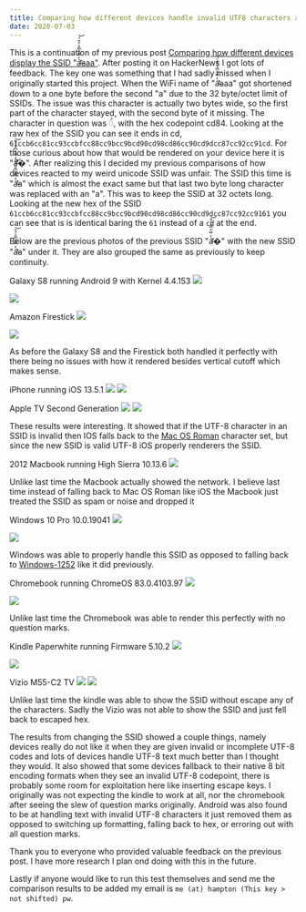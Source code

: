```yaml
---
title: Comparing how different devices handle invalid UTF8 characters as SSIDs
date: 2020-07-03
---
```


This is a continuation of my previous post [Comparing how different devices display the SSID "á̶̛̛̓̿̈͐͆̐̇̒̑̈́͘͝aaa"](https://hamptonmoore.com/posts/weird-wifi-name-display/). After posting it on HackerNews I got lots of feedback. The key one was something that I had sadly missed when I originally started this project. When the WiFi name of "á̶̛̛̓̿̈͐͆̐̇̒̑̈́͘͝aaa" got shortened down to a one byte before the second "a" due to the 32 byte/octet limit of SSIDs. The issue was this character is actually two bytes wide, so the first part of the character stayed, with the second byte of it missing. The character in question was ◌̈́, with the hex codepoint cd84. Looking at the raw hex of the SSID you can see it ends in cd, `61ccb6cc81cc93ccbfcc88cc9bcc9bcd90cd98cd86cc90cd9dcc87cc92cc91cd`. For those curious about how that would be rendered on your device here it is "á̶̛̛̓̿̈͐͆̐̇̒̑͘͝�". After realizing this I decided my previous comparisons of how devices reacted to my weird unicode SSID was unfair. The SSID this time is "á̶̛̛̓̿̈͐͆̐̇̒̑͘͝a" which is almost the exact same but that last two byte long character was replaced with an "a". This was to keep the SSID at 32 octets long.
Looking at the new hex of the SSID `61ccb6cc81cc93ccbfcc88cc9bcc9bcd90cd98cd86cc90cd9dcc87cc92cc9161` you can see that is is identical baring the `61` instead of a `cd` at the end. 

Below are the previous photos of the previous SSID "á̶̛̛̓̿̈͐͆̐̇̒̑͘͝�" with the new SSID "á̶̛̛̓̿̈͐͆̐̇̒̑͘͝a" under it. They are also grouped the same as previously to keep continuity.

Galaxy S8 running Android 9 with Kernel 4.4.153
![](https://cdn.hampton.pw/hampton.pw/resources/iosWifiBug/android.jpg)

![](https://cdn.hampton.pw/hampton.pw/resources/iosWifiBug/d2/android.jpg)

Amazon Firestick
![](https://cdn.hampton.pw/hampton.pw/resources/iosWifiBug/firestick.jpg)

![](https://cdn.hampton.pw/hampton.pw/resources/iosWifiBug/d2/firestick.jpg)

As before the Galaxy S8 and the Firestick both handled it perfectly with there being no issues with how it rendered besides vertical cutoff which makes sense.

iPhone running iOS 13.5.1
![](https://cdn.hampton.pw/hampton.pw/resources/iosWifiBug/iphone-ios1351.jpg)
![](https://cdn.hampton.pw/hampton.pw/resources/iosWifiBug/d2/iphone-ios1351.jpg)

Apple TV Second Generation
![](https://cdn.hampton.pw/hampton.pw/resources/iosWifiBug/appletvgen2.jpg)
![](https://cdn.hampton.pw/hampton.pw/resources/iosWifiBug/d2/appletvgen2.jpg)

These results were interesting. It showed that if the UTF-8 character in an SSID is invalid then IOS falls back to the [Mac OS Roman](https://en.wikipedia.org/wiki/Mac_OS_Roman) character set, but since the new SSID is valid UTF-8 iOS properly renderers the SSID.

2012 Macbook running High Sierra 10.13.6
![](https://cdn.hampton.pw/hampton.pw/resources/iosWifiBug/d2/macos.jpg)

Unlike last time the Macbook actually showed the network. I believe last time instead of falling back to Mac OS Roman like iOS the Macbook just treated the SSID as spam or noise and dropped it

Windows 10 Pro 10.0.19041
![](https://cdn.hampton.pw/hampton.pw/resources/iosWifiBug/windows10.png)

![](https://cdn.hampton.pw/hampton.pw/resources/iosWifiBug/d2/windows10.jpg)

Windows was able to properly handle this SSID as opposed to falling back to [Windows-1252](https://en.wikipedia.org/wiki/Windows-1252) like it did previously.

Chromebook running ChromeOS 83.0.4103.97
![](https://cdn.hampton.pw/hampton.pw/resources/iosWifiBug/chromeos.jpg)

![](https://cdn.hampton.pw/hampton.pw/resources/iosWifiBug/d2/chromeos.jpg)

Unlike last time the Chromebook was able to render this perfectly with no question marks.

Kindle Paperwhite running Firmware 5.10.2
![](https://cdn.hampton.pw/hampton.pw/resources/iosWifiBug/kindlepaperwhite.jpg)

![](https://cdn.hampton.pw/hampton.pw/resources/iosWifiBug/d2/kindlepaperwhite.jpg?)

Vizio M55-C2 TV
![](https://cdn.hampton.pw/hampton.pw/resources/iosWifiBug/viziom55-c2.jpg)
![](https://cdn.hampton.pw/hampton.pw/resources/iosWifiBug/d2/viziom55-c2.jpg)

Unlike last time the kindle was able to show the SSID without escape any of the characters. 
Sadly the Vizio was not able to show the SSID and just fell back to escaped hex.

The results from changing the SSID showed a couple things, namely devices really do not like it when they are given invalid or incomplete UTF-8 codes and lots of devices handle UTF-8 text much better than I thought they would.
It also showed that some devices fallback to their native 8 bit encoding formats when they see an invalid UTF-8 codepoint, there is probably some room for exploitation here like inserting escape keys.
I originally was not expecting the kindle to work at all, nor the chromebook after seeing the slew of question marks originally. Android was also found to be at handling text with invalid UTF-8 characters it just removed them as opposed to switching up formatting, falling back to hex, or erroring out with all question marks. 

Thank you to everyone who provided valuable feedback on the previous post. I have more research I plan ond doing with this in the future.

Lastly if anyone would like to run this test themselves and send me the comparison results to be added my email is `me (at) hampton (This key > not shifted) pw`.